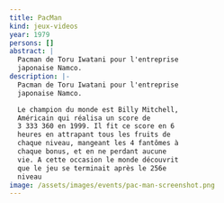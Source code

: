 ```yaml
---
title: PacMan
kind: jeux-videos
year: 1979
persons: []
abstract: |
  Pacman de Toru Iwatani pour l'entreprise
  japonaise Namco.
description: |-
  Pacman de Toru Iwatani pour l'entreprise
  japonaise Namco.

  Le champion du monde est Billy Mitchell,
  Américain qui réalisa un score de
  3 333 360 en 1999. Il fit ce score en 6
  heures en attrapant tous les fruits de
  chaque niveau, mangeant les 4 fantômes à
  chaque bonus, et en ne perdant aucune
  vie. A cette occasion le monde découvrit
  que le jeu se terminait après le 256e
  niveau
image: /assets/images/events/pac-man-screenshot.png
---
```

